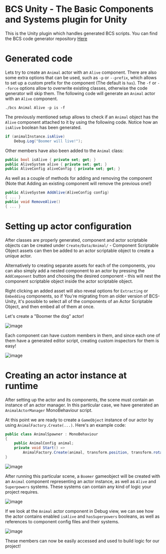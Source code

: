 BCS Unity - The Basic Components and Systems plugin for Unity
===========================================

This is the Unity plugin which handles generated BCS scripts.
You can find the BCS code generator repository [Here](https://github.com/Clovergruff/BCS)

Generated code
==============
Lets try to create an `Animal` actor with an `Alive` component. There are also some extra options that can be used, such as `-p` or `--prefix`, which allows to set up a custom prefix for the component (The default is `has`). The `-f` or `--force` options allow to overwrite existing classes, otherwise the code generator will skip them. The following code will generate an `Animal` actor with an `Alive` component.
```console
./bcs Animal Alive -p is -f
```
The previously mentioned setup allows to check if an `Animal` object has the `Alive` component attached to it by using the following code. Notice how an `isAlive` boolean has been generated.
```csharp
if (animalInstance.isAlive)
	Debug.Log("Boomer will live!");
```
Other members have also been added to the `Animal` class:
```csharp
public bool isAlive { private set; get; }
public AliveSystem alive { private set; get; }
public AliveConfig aliveConfig { private set; get; }
```
As well as a couple of methods for adding and removing the component (Note that Adding an existing component will remove the previous one!)
```csharp
public AliveSystem AddAlive(AliveConfig config)
{ ... }
public void RemoveAlive()
{ ... }
```

Setting up actor configuration
==============

After classes are properly generated, component and actor scriptable objects can be created under `Create/Data/Animal/` - Component Scriptable Object assets can then be added to an actor scriptable object to create a unique actor.

Alternatively to creating separate assets for each of the components, you can also simply add a nested component to an actor by pressing the `AddComponent` button and choosing the desired component - this will nest the component scriptable object inside the actor scriptable object.

Right clicking an added asset will also reveal options for `Extracting` or `Embedding` components, so if You're migrating from an older version of BCS-Unity, it's possible to select all of the components of an Actor Scriptable Object, and then embed all of them at once.

Let's create a "Boomer the dog" actor!

![image](https://user-images.githubusercontent.com/5364721/236442434-050fe620-4927-4710-a1b9-8b96ad225259.png)

Each component can have custom members in them, and since each one of them have a generated editor script, creating custom inspectors for them is easy!

![image](https://user-images.githubusercontent.com/5364721/236442376-4c30aecf-5b1e-4714-8fea-9cff39e91a3c.png)

Creating an actor instance at runtime
==============

After setting up the actor and its components, the scene must contain an instance of an actor manager.
In this particular case, we have generated an `AnimalActorManager` MonoBehaviour script.

At this point we are ready to create a `GameObject` instance of our actor by using `AnimalFactory.Create(...)`. Here's an example code:
```csharp
public class AnimalSpawner : MonoBehaviour
{
	public AnimalConfig animal;
	private void Start() =>
		AnimalFactory.Create(animal, transform.position, transform.rotation);
}
```
![image](https://user-images.githubusercontent.com/5364721/236435208-b9e3b110-1c16-45d8-9511-bda4c7551bf7.png)

After running this particular scene, a `Boomer` gameobject will be created with an `Animal` component representing an actor instance, as well as `Alive` and `Superpowers` systems. These systems can contain any kind of logic your project requires.

![image](https://user-images.githubusercontent.com/5364721/236441180-603aa9ea-ceeb-4dd0-bf2d-24febc4df911.png)

If we look at the `Animal` actor component in Debug view, we can see how the actor contains enabled `isAlive` and `hasSuperpowers` booleans, as well as references to component config files and their systems.

![image](https://user-images.githubusercontent.com/5364721/236442065-3a4defbc-2334-4a8f-8b3a-4495685291af.png)

These members can now be easily accessed and used to build logic for our project!
